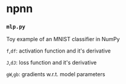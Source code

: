 # npnn

### `mlp.py`
Toy example of an MNIST classifier in NumPy

`f`,`df`: activation function and it's derivative

`J`,`dJ`: loss function and it's derivative

`gW`,`gb`: gradients w.r.t. model parameters
